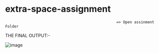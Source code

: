 # extra-space-assignment


                                                      => Open assinment Folder

THE FINAL OUTPUT:-

![image](https://github.com/21pa5a0507/extra-space-assignment-/assets/118523217/67788627-aa0c-400c-9707-46eea4ecb1e8)
